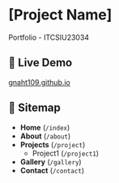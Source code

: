 # [Project Name]

Portfolio - ITCSIU23034

## 🚀 Live Demo

[gnaht109.github.io](https://gnaht109.github.io/)


## 📄 Sitemap

- **Home** (`/index`)
- **About** (`/about`)
- **Projects** (`/project`)
  - Project1 (`/project1`)
- **Gallery** (`/gallery`)
- **Contact** (`/contact`)


